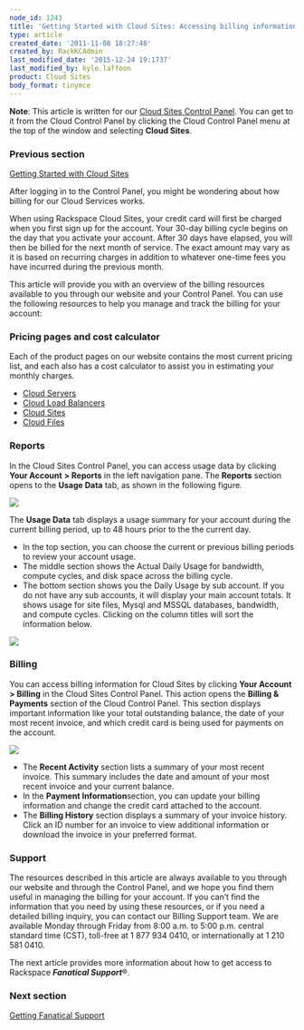 ```yaml
---
node_id: 1243
title: 'Getting Started with Cloud Sites: Accessing billing information'
type: article
created_date: '2011-11-08 18:27:48'
created_by: RackKCAdmin
last_modified_date: '2015-12-24 19:1737'
last_modified_by: kyle.laffoon
product: Cloud Sites
body_format: tinymce
---
```


**Note**: This article is written for our [Cloud Sites Control
Panel](https://manage.rackspacecloud.com/). You can get to it from the
Cloud Control Panel by clicking the Cloud Control Panel menu at the top
of the window and selecting **Cloud Sites**.

### Previous section

[Getting Started with Cloud
Sites](https://www.rackspace.com/knowledge_center/getting-started/cloud-sites)

 

After logging in to the Control Panel, you might be wondering about how
billing for our Cloud Services works.

When using Rackspace Cloud Sites, your credit card will first be charged
when you first sign up for the account.  Your 30-day billing cycle
begins on the day that you activate your account.  After 30 days have
elapsed, you will then be billed for the next month of service. The
exact amount may vary as it is based on recurring charges in addition to
whatever one-time fees you have incurred during the previous month. 

This article will provide you with an overview of the billing resources
available to you through our website and your Control Panel.  You can
use the following resources to help you manage and track the billing for
your account: 

### Pricing pages and cost calculator

Each of the product pages on our website contains the most current
pricing list, and each also has a cost calculator to assist you in
estimating your monthly charges.  

-   [Cloud Servers](http://www.rackspace.com/cloud/servers/)
-   [Cloud Load
    Balancers](http://www.rackspace.com/cloud/load-balancing)
-   [Cloud Sites](http://www.rackspace.com/cloud/sites)
-   [Cloud Files](http://www.rackspace.com/cloud/files)

### Reports

In the Cloud Sites Control Panel, you can access usage data by clicking
**Your Account** **\> Reports** in the left navigation pane.
The **Reports** section opens to the **Usage Data** tab, as shown in the
following figure.<br>
  

![](/knowledge_center/sites/default/files/field/image/1243.1.png)

The **Usage Data** tab displays a usage summary for your account during
the current billing period, up to 48 hours prior to the the current day.

-   In the top section, you can choose the current or previous billing
    periods to review your account usage.
-   The middle section shows the Actual Daily Usage for bandwidth,
    compute cycles, and disk space across the billing cycle.
-   The bottom section shows you the Daily Usage by sub account. If you
    do not have any sub accounts, it will display your main account
    totals.  It shows usage for site files, Mysql and MSSQL databases,
    bandwidth, and compute cycles. Clicking on the column titles will
    sort the information below.

![](/knowledge_center/sites/default/files/field/image/1243.1.1.png)

### Billing

You can access billing information for Cloud Sites by clicking **Your
Account** **\> Billing** in the Cloud Sites Control Panel. This action
opens the **Billing & Payments** section of the Cloud Control Panel.
This section displays important information like your total outstanding
balance, the date of your most recent invoice, and which credit card is
being used for payments on the account.

![](/knowledge_center/sites/default/files/field/image/1243.3.png)

-   The **Recent Activity** section lists a summary of your most recent
    invoice. This summary includes the date and amount of your most
    recent invoice and your current balance.
-   In the **Payment Information**section, you can update your billing
    information and change the credit card attached to the account.
-   The **Billing History** section displays a summary of your invoice
    history. Click an ID number for an invoice to view additional
    information or download the invoice in your preferred format.

### Support

The resources described in this article are always available to you
through our website and through the Control Panel, and we hope you find
them useful in managing the billing for your account. If you can&rsquo;t find
the information that you need by using these resources, or if you need a
detailed billing inquiry, you can contact our Billing Support team. We
are available Monday through Friday from 8:00 a.m. to 5:00 p.m. central
standard time (CST), toll-free at 1 877 934 0410, or internationally at
1 210 581 0410.

The next article provides more information about how to get access to
Rackspace ***Fanatical Support***&reg;.

### Next section

[Getting Fanatical
Support](http://www.rackspace.com/knowledge_center/article/getting-started-with-cloud-sites-getting-fanatical-support)


